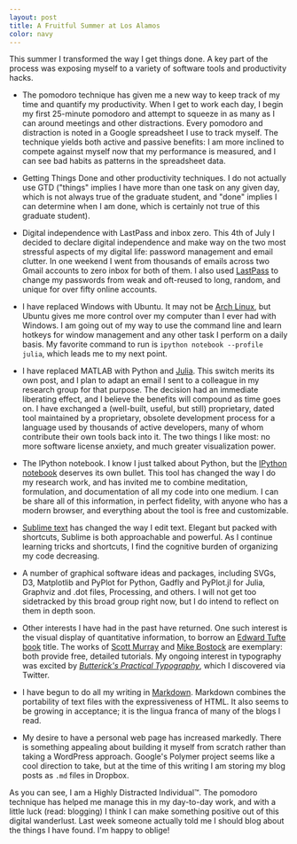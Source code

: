 ```yaml
---
layout: post
title: A Fruitful Summer at Los Alamos
color: navy
---
```


<!-- Today I make my first blog post in weeks. I also extend the pomodoro technique to meditation and my time with God.
 -->
This summer I transformed the way I get things done. A key part of the process was exposing myself to a variety of software tools and productivity hacks.

* The pomodoro technique has given me a new way to keep track of my time and quantify my productivity. When I get to work each day, I begin my first 25-minute pomodoro and attempt to squeeze in as many as I can around meetings and other distractions. Every pomodoro and distraction is noted in a Google spreadsheet I use to track myself. The technique yields both active and passive benefits:  I am more inclined to compete against myself now that my performance is measured, and I can see bad habits as patterns in the spreadsheet data.

* Getting Things Done and other productivity techniques. I do not actually use GTD ("things" implies I have more than one task on any given day, which is not always true of the graduate student, and "done" implies I can determine when I am done, which is certainly not true of this graduate student).

* Digital independence with LastPass and inbox zero. This 4th of July I decided to declare digital independence and make way on the two most stressful aspects of my digital life:  password management and email clutter. In one weekend I went from thousands of emails across two Gmail accounts to zero inbox for both of them. I also used [LastPass](https://lastpass.com/) to change my passwords from weak and oft-reused to long, random, and unique for over fifty online accounts.

* I have replaced Windows with Ubuntu. It may not be [Arch Linux](https://www.archlinux.org/), but Ubuntu gives me more control over my computer than I ever had with Windows. I am going out of my way to use the command line and learn hotkeys for window management and any other task I perform on a daily basis. My favorite command to run is `ipython notebook --profile julia`, which leads me to my next point.

* I have replaced MATLAB with Python and [Julia](http://julialang.org/). This switch merits its own post, and I plan to adapt an email I sent to a colleague in my research group for that purpose. The decision had an immediate liberating effect, and I believe the benefits will compound as time goes on. I have exchanged a (well-built, useful, but still) proprietary, dated tool maintained by a proprietary, obsolete development process for a language used by thousands of active developers, many of whom contribute their own tools back into it. The two things I like most:  no more software license anxiety, and much greater visualization power.

* The IPython notebook. I know I just talked about Python, but the [IPython notebook](http://ipython.org/) deserves its own bullet. This tool has changed the way I do my research work, and has invited me to combine meditation, formulation, and documentation of all my code into one medium. I can be share all of this information, in perfect fidelity, with anyone who has a modern browser, and everything about the tool is free and customizable.

* [Sublime text](http://www.sublimetext.com/) has changed the way I edit text. Elegant but packed with shortcuts, Sublime is both approachable and powerful. As I continue learning tricks and shortcuts, I find the cognitive burden of organizing my code decreasing.

* A number of graphical software ideas and packages, including SVGs, D3, Matplotlib and PyPlot for Python, Gadfly and PyPlot.jl for Julia, Graphviz and .dot files, Processing, and others. I will not get too sidetracked by this broad group right now, but I do intend to reflect on them in depth soon.

* Other interests I have had in the past have returned. One such interest is the visual display of quantitative information, to borrow an [Edward Tufte book](http://www.edwardtufte.com/tufte/books_vdqi) title. The works of [Scott Murray](http://alignedleft.com/work/d3-book) and [Mike Bostock](http://bost.ocks.org/mike/) are exemplary: both provide free, detailed tutorials. My ongoing interest in typography was excited by [_Butterick's Practical Typography_](http://practicaltypography.com/), which I discovered via Twitter.

* I have begun to do all my writing in [Markdown](http://daringfireball.net/projects/markdown/syntax). Markdown combines the portability of text files with the expressiveness of HTML. It also seems to be growing in acceptance; it is the lingua franca of many of the blogs I read.

* My desire to have a personal web page has increased markedly. There is something appealing about building it myself from scratch rather than taking a WordPress approach. Google's Polymer project seems like a cool direction to take, but at the time of this writing I am storing my blog posts as `.md` files in Dropbox.

As you can see, I am a Highly Distracted Individual™. The pomodoro technique has helped me manage this in my day-to-day work, and with a little luck (read: blogging) I think I can make something positive out of this digital wanderlust. Last week someone actually told me I should blog about the things I have found. I'm happy to oblige!